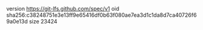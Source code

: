 version https://git-lfs.github.com/spec/v1
oid sha256:c38248751e3e13ff9e65416df0b63f080ae7ea3d1c1da8d7ca40726f69a0e13d
size 23424
